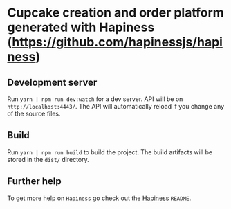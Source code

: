 # Cupcake creation and order platform generated with Hapiness (https://github.com/hapinessjs/hapiness)


## Development server

Run `yarn | npm run dev:watch` for a dev server. API will be on `http://localhost:4443/`. The API will automatically reload if you change any of the source files.

## Build

Run `yarn | npm run build` to build the project. The build artifacts will be stored in the `dist/` directory.

## Further help

To get more help on `Hapiness` go check out the [Hapiness](https://github.com/hapinessjs/hapiness) `README`.
